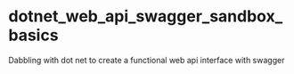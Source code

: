 # dotnet_web_api_swagger_sandbox_basics
Dabbling with dot net to create a functional web api interface with swagger
